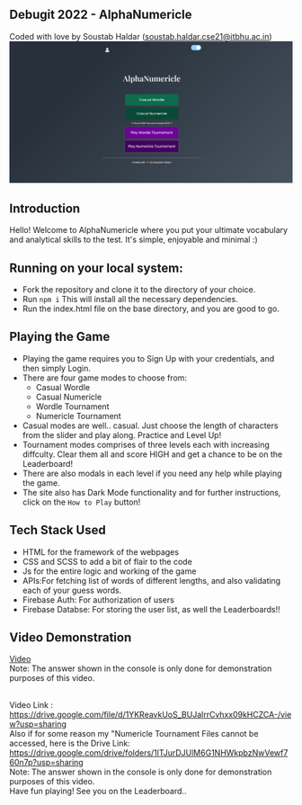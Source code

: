## Debugit 2022 - AlphaNumericle
Coded with love by Soustab Haldar (soustab.haldar.cse21@itbhu.ac.in)
![Preview](./previewimg.png)

## Introduction
Hello! Welcome to AlphaNumericle where you put your ultimate vocabulary and analytical skills to the test. It's simple, enjoyable and minimal :)

## Running on your local system:
  - Fork the repository and clone it to the directory of your choice.<br>
  - Run `npm i` This will install all the necessary dependencies.<br>
  - Run the index.html file on the base directory, and you are good to go.<br>
  
## Playing the Game
  - Playing the game requires you to Sign Up with your credentials, and then simply Login.
  - There are four game modes to choose from:
    - Casual Wordle
    - Casual Numericle
    - Wordle Tournament
    - Numericle Tournament
  - Casual modes are well.. casual. Just choose the length of characters from the slider and play along. Practice and Level Up!
  - Tournament modes comprises of three levels each with increasing diffculty. Clear them all and score HIGH and get a chance to be on the Leaderboard!
  - There are also modals in each level if you need any help while playing the game. 
  - The site also has Dark Mode functionality and for further instructions, click on the `How to Play` button!
  

 

## Tech Stack Used
  - HTML for the framework of the webpages
  - CSS and SCSS to add a bit of flair to the code
  - Js for the entire logic and working of the game 
  - APIs:For fetching list of words of different lengths, and also validating each of your guess words.
  - Firebase Auth: For authorization of users
  - Firebase Databse: For storing the user list, as well the Leaderboards!!


  
## Video Demonstration
[Video](./Video%20Demonstration/Video.mp4) <br>
Note: The answer shown in the console is only done for demonstration purposes of this video.

<br>Video Link : https://drive.google.com/file/d/1YKReavkUoS_BUJalrrCvhxx09kHCZCA-/view?usp=sharing <br>Also if for some reason my "Numericle Tournament Files cannot be accessed, here is the Drive Link: https://drive.google.com/drive/folders/1lTJurDJUlM6G1NHWkpbzNwVewf760n7p?usp=sharing <br> Note: The answer shown in the console is only done for demonstration purposes of this video. <br>
Have fun playing! See you on the Leaderboard..
